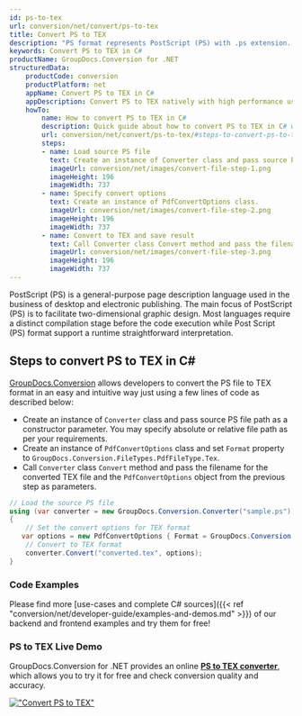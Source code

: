```yaml
---
id: ps-to-tex
url: conversion/net/convert/ps-to-tex
title: Convert PS to TEX
description: "PS format represents PostScript (PS) with .ps extension. Learn how to convert PS to TEX file programmatically in C# language using GroupDocs.Conversion for .NET library."
keywords: Convert PS to TEX in C#
productName: GroupDocs.Conversion for .NET
structuredData:
    productCode: conversion
    productPlatform: net
    appName: Convert PS to TEX in C#
    appDescription: Convert PS to TEX natively with high performance using C# language and server side GroupDocs.Conversion for .NET APIs, without the use of any software like Microsoft or Open Office.
    howTo:
        name: How to convert PS to TEX in C# 
        description: Quick guide about how to convert PS to TEX in C# with high performance and accuracy.
        url: conversion/net/convert/ps-to-tex/#steps-to-convert-ps-to-tex-in-c
        steps:
        - name: Load source PS file 
          text: Create an instance of Converter class and pass source PS file path as a constructor parameter. You may specify absolute or relative file path as per your requirements. 
          imageUrl: conversion/net/images/convert-file-step-1.png
          imageHeight: 196
          imageWidth: 737
        - name: Specify convert options 
          text: Create an instance of PdfConvertOptions class.
          imageUrl: conversion/net/images/convert-file-step-2.png
          imageHeight: 196
          imageWidth: 737
        - name: Convert to TEX and save result 
          text: Call Converter class Convert method and pass the filename for the converted HTML file and the PdfConvertOptions object from the previous step as parameters.
          imageUrl: conversion/net/images/convert-file-step-3.png
          imageHeight: 196
          imageWidth: 737
---
```


PostScript (PS) is a general-purpose page description language used in the business of desktop and electronic publishing. The main focus of PostScript (PS) is to facilitate two-dimensional graphic design. Most languages require a distinct compilation stage before the code execution while Post Script (PS) format support a runtime straightforward interpretation.

## Steps to convert PS to TEX in C#

[GroupDocs.Conversion](https://products.groupdocs.com/conversion/net) allows developers to convert the PS file to TEX format in an easy and intuitive way just using a few lines of code as described below:

* Create an instance of `Converter` class and pass source PS file path as a constructor parameter. You may specify absolute or relative file path as per your requirements. 
* Create an instance of `PdfConvertOptions` class and set `Format` property to `GroupDocs.Conversion.FileTypes.PdfFileType.Tex`.
* Call `Converter` class `Convert` method and pass the filename for the converted TEX file and the `PdfConvertOptions` object from the previous step as parameters.

```csharp
// Load the source PS file
using (var converter = new GroupDocs.Conversion.Converter("sample.ps"))
{
    // Set the convert options for TEX format
   var options = new PdfConvertOptions { Format = GroupDocs.Conversion.FileTypes.PdfFileType.Tex };
    // Convert to TEX format
    converter.Convert("converted.tex", options);
}
```

### Code Examples

Please find more [use-cases and complete C# sources]({{< ref "conversion/net/developer-guide/examples-and-demos.md" >}}) of our backend and frontend examples and try them for free!

### PS to TEX Live Demo

GroupDocs.Conversion for .NET provides an online [**PS to TEX converter**](https://products.groupdocs.app/conversion/ps-to-tex), which allows you to try it for free and check conversion quality and accuracy.

[!["Convert PS to TEX"](conversion/net/images/convert-to-tex/convert-ps-to-tex.png)](https://products.groupdocs.app/conversion/ps-to-tex)